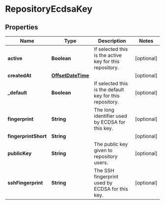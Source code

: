 
# RepositoryEcdsaKey

## Properties
Name | Type | Description | Notes
------------ | ------------- | ------------- | -------------
**active** | **Boolean** | If selected this is the active key for this repository. |  [optional]
**createdAt** | [**OffsetDateTime**](OffsetDateTime.md) |  |  [optional]
**_default** | **Boolean** | If selected this is the default key for this repository. |  [optional]
**fingerprint** | **String** | The long identifier used by ECDSA for this key. |  [optional]
**fingerprintShort** | **String** |  |  [optional]
**publicKey** | **String** | The public key given to repository users. |  [optional]
**sshFingerprint** | **String** | The SSH fingerprint used by ECDSA for this key. |  [optional]



